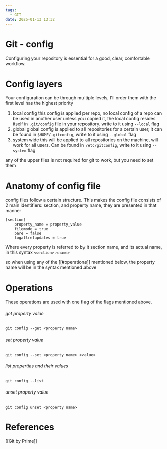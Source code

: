 ```yaml
---
tags:
  - GIT
date: 2025-01-13 13:32
---
```

# Git - config
Configuring your repository is essential for a good, clear, comfortable workflow. 


# Config layers
Your configuration can be through multiple levels, I'll order them with the first level has the highest priority
1. local config
   this config is applied per repo, no local config of a repo can be used in another user unless you copied it, the local config resides itself in `.git/config` file in your repository. write to it using `--local` flag
2. global
   global config is applied to all repositories for a certain user, it can be found in `$HOME/.gitconfig`, write to it using `--global` flag
3. system wide
   this will be applied to all repositories on the machine, will work for all users. Can be found in `/etc/gitconfig`, write to it using `--system` flag

any of the upper files is not required for git to work, but you need to set them

# Anatomy of config file
config files follow a certain structure. This makes the config file consists of 2 main identifiers: section, and property name, they are presented in that manner
```
[section]
	property_name = property_value
	filemode = true
	bare = false
	logallrefupdates = true
```

Where every property is referred to by it section name, and its actual name, in this syntax `<section>.<name>`

so when using any of the [[#operations]] mentioned below, the property name will be in the syntax mentioned above

# Operations
These operations are used with one flag of the flags mentioned above.
###### get property value
`git config --get <property name>`
###### set property value
`git config --set <property name> <value>`
###### list properties and their values
`git config --list`
###### unset property value
`git config unset <property name>`


# References
[[Git by Prime]]
